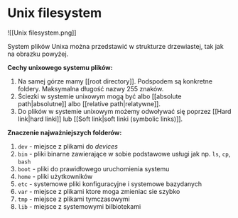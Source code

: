 # Unix filesystem
![[Unix filesystem.png]]

System plików Unixa można przedstawić w strukturze drzewiastej, tak jak na obrazku powyżej. 

**Cechy unixowego systemu plików:**
1. Na samej górze mamy [[root directory]]. Podspodem są konkretne foldery.
Maksymalna długość nazwy 255 znaków.
2. Ściezki w systemie unixowym mogą być albo [[absolute path|absolutne]] albo [[relative path|relatywne]].
3. Do plików w systemie unixowym możemy odwoływać się poprzez [[Hard link|hard linki]] lub [[Soft link|soft linki (symbolic links)]]. 

**Znaczenie najważniejszych folderów:**
1. `dev` - miejsce z plikami do *devices*
2. `bin` - pliki binarne zawierające w sobie podstawowe usługi jak np. `ls`, `cp`, `bash`
3. `boot` - pliki do prawidłowego uruchomienia systemu
4. `home` - pliki użytkowników
5. `etc` - systemowe pliki konfiguracyjne i systemowe bazydanych
6. `var` - miejsce z plikami ktore moga zmieniac sie szybko 
7. `tmp` - miejsce z plikami tymczasowymi
8. `lib` - miejsce z systemowymi bilbiotekami

